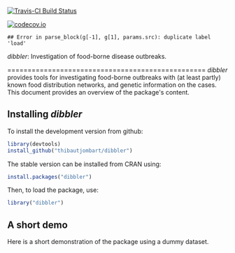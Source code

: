[![Travis-CI Build Status](https://travis-ci.org/thibautjombart/dibbler.png?branch=master)](https://travis-ci.org/thibautjombart/dibbler)

[![codecov.io](https://codecov.io/github/thibautjombart/dibbler/coverage.svg?branch=master)](https://codecov.io/github/thibautjombart/dibbler?branch=master)




```
## Error in parse_block(g[-1], g[1], params.src): duplicate label 'load'
```


*dibbler*: Investigation of food-borne disease outbreaks.

=================================================
*dibbler* provides tools for investigating food-borne outbreaks with (at least partly) known food distribution networks, and genetic information on the cases.
This document provides an overview of the package's content.


Installing *dibbler*
-------------
To install the development version from github:

```r
library(devtools)
install_github("thibautjombart/dibbler")
```

The stable version can be installed from CRAN using:

```r
install.packages("dibbler")
```

Then, to load the package, use:

```r
library("dibbler")
```


A short demo
------------------
Here is a short demonstration of the package using a dummy dataset.

